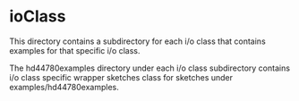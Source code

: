 ioClass
=======

This directory contains a subdirectory for each i/o class that contains
examples for that specific i/o class.

The hd44780examples directory under each i/o class subdirectory contains
i/o class specific wrapper sketches class for sketches under
examples/hd44780examples.
